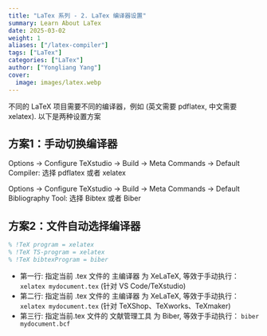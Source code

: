 ```yaml
---
title: "LaTex 系列 - 2. LaTex 编译器设置"
summary: Learn About LaTex
date: 2025-03-02
weight: 1
aliases: ["/latex-compiler"]
tags: ["LaTex"]
categories: ["LaTex"]
author: ["Yongliang Yang"]
cover:
  image: images/latex.webp
---
```



不同的 LaTeX 项目需要不同的编译器，例如 (英文需要 pdflatex, 中文需要 xelatex).
以下是两种设置方案

## 方案1：手动切换编译器
Options -> Configure TeXstudio -> Build -> Meta Commands -> Default Compiler: 选择 pdflatex 或者 xelatex

Options -> Configure TeXstudio -> Build -> Meta Commands -> Default Bibliography Tool: 选择 Bibtex 或者 Biber

## 方案2：文件自动选择编译器

```tex
% !TeX program = xelatex
% !TeX TS-program = xelatex
% !TeX bibtexProgram = biber
```

- 第一行: 指定当前 .tex 文件的 主编译器 为 XeLaTeX, 等效于手动执行：
`xelatex mydocument.tex` (针对 VS Code/TeXstudio)
- 第二行: 指定当前 .tex 文件的 主编译器 为 XeLaTeX, 等效于手动执行：
`xelatex mydocument.tex` (针对 TeXShop、TeXworks、TeXmaker)
- 第三行: 指定当前.tex 文件的 文献管理工具 为 Biber, 等效于手动执行：
`biber mydocument.bcf` 

